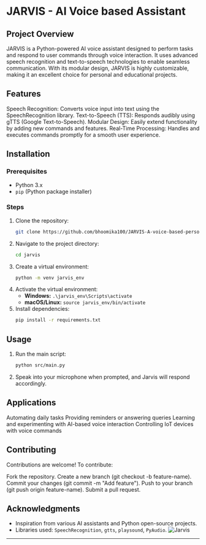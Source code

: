 # **JARVIS - AI Voice based Assistant**

## **Project Overview**

JARVIS is a Python-powered AI voice assistant designed to perform tasks and respond to user commands through voice interaction. It uses advanced speech recognition and text-to-speech technologies to enable seamless communication. With its modular design, JARVIS is highly customizable, making it an excellent choice for personal and educational projects.

## **Features**

Speech Recognition: Converts voice input into text using the SpeechRecognition library.
Text-to-Speech (TTS): Responds audibly using gTTS (Google Text-to-Speech).
Modular Design: Easily extend functionality by adding new commands and features.
Real-Time Processing: Handles and executes commands promptly for a smooth user experience.

## **Installation**

### **Prerequisites**

- Python 3.x
- `pip` (Python package installer)

### **Steps**

1. Clone the repository:
   ```bash
   git clone https://github.com/bhoomika100/JARVIS-A-voice-based-personal-Assistant.git
   ```
2. Navigate to the project directory:
   ```bash
   cd jarvis
   ```
3. Create a virtual environment:
   ```bash
   python -m venv jarvis_env
   ```
4. Activate the virtual environment:
   - **Windows:** `.\jarvis_env\Scripts\activate`
   - **macOS/Linux:** `source jarvis_env/bin/activate`
5. Install dependencies:
   ```bash
   pip install -r requirements.txt
   ```

## **Usage**

1. Run the main script:
   ```bash
   python src/main.py
   ```
2. Speak into your microphone when prompted, and Jarvis will respond accordingly.

## **Applications**

Automating daily tasks
Providing reminders or answering queries
Learning and experimenting with AI-based voice interaction
Controlling IoT devices with voice commands

## **Contributing**

Contributions are welcome! To contribute:

Fork the repository.
Create a new branch (git checkout -b feature-name).
Commit your changes (git commit -m "Add feature").
Push to your branch (git push origin feature-name).
Submit a pull request.

## **Acknowledgments**

- Inspiration from various AI assistants and Python open-source projects.
- Libraries used: `SpeechRecognition`, `gtts`, `playsound`, `PyAudio`.
  ![Jarvis](https://github.com/bhoomika100/JARVIS-A-voice-based-Personal-Assistant/blob/main/Jarvis.png)

---
